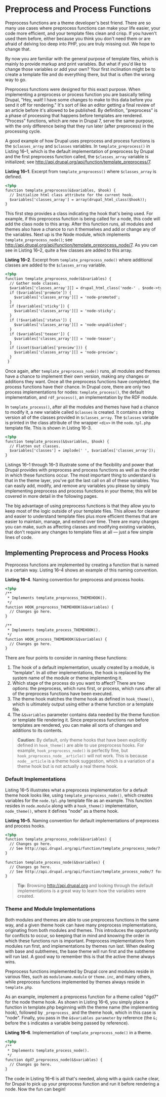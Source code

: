 # Preprocess and Process Functions

Preprocess functions are a theme developer's best friend. There are so many use cases where preprocess functions can make your life easier, your code more efficient, and your template files clean and crisp. If you haven't used them before, either because you think you don't need them or are afraid of delving too deep into PHP, you are truly missing out. We hope to change that.

By now you are familiar with the general purpose of template files, which is mainly to provide markup and print variables. But what if you'd like to change those variables or add your own? Your first inclination might be to create a template file and do everything there, but that is often the wrong way to go.

Preprocess functions were designed for this exact purpose. When implementing a preprocess or process function you are basically telling Drupal, "Hey, wait! I have some changes to make to this data before you send it off for rendering." It's sort of like an editor getting a final review of an article before it's allowed to be published. By definition, "preprocess" is a phase of processing that happens before templates are rendered. "Process" functions, which are new in Drupal 7, serve the same purpose, with the only difference being that they run later (after preprocess) in the processing cycle.

A good example of how Drupal uses preprocess and process functions is the `$classes_array` and `$classes` variables. In `template_preprocess()` in Listing 16–1, which is the default implementation of preprocess by Drupal and the first preprocess function called, the `$classes_array` variable is initialized; see http://api.drupal.org/api/function/template_preprocess/7.

**Listing 16–1**. Excerpt from `template_preprocess()` where `$classes_array` is defined.

```html
<?php
function template_preprocess(&$variables, $hook) {
  // Initialize html class attribute for the current hook.
  $variables['classes_array'] = array(drupal_html_class($hook));
}
```

This first step provides a class indicating the hook that's being used. For example, if this preprocess function is being called for a node, this code will add the class node to this array. After this function runs, all modules and themes also have a chance to run it themselves and add or change any of the variables. Next up is the Node module, which implements `template_preprocess_node()`; see http://api.drupal.org/api/function/template_preprocess_node/7. As you can see in Listing 16–2, quite a few classes are added to this array.

**Listing 16–2**. Excerpt from `template_preprocess_node()` where additional classes are added to the `$classes_array` variable.

```html
<?php
function template_preprocess_node(&$variables) {
  // Gather node classes.
  $variables['classes_array'][] = drupal_html_class('node-' . $node->type);
  if ($variables['promote']) {
    $variables['classes_array'][] = 'node-promoted';
  }
  if ($variables['sticky']) {
    $variables['classes_array'][] = 'node-sticky';
  }
  if (!$variables['status']) {
    $variables['classes_array'][] = 'node-unpublished';
  }
  if ($variables['teaser']) {
    $variables['classes_array'][] = 'node-teaser';
  }
  if (isset($variables['preview'])) {
    $variables['classes_array'][] = 'node-preview';
  }
 }
```

Once again, after `template_preprocess_node()` runs, all modules and themes have a chance to implement their own version, making any changes or additions they want. Once all the preprocess functions have completed, the process functions have their chance. In Drupal core, there are only two process implementations for nodes: `template_process()`, the default implementation, and `rdf_process()`, an implementation by the RDF module.

In `template_process()`, after all the modules and themes have had a chance to modify it, a new variable called `$classes` is created. It contains a string version all of the classes provided in `$classes_array`. The `$classes` variable is printed in the class attribute of the wrapper `<div>` in the `node.tpl.php` template file. This is shown in Listing 16–3.

```html
<?php
function template_process(&$variables, $hook) {
  // Flatten out classes.
  $variables['classes'] = implode(' ', $variables['classes_array']);
}
```

Listings 16–1 through 16–3 illustrate some of the flexibility and power that Drupal provides with preprocess and process functions as well as the order in which these functions occur. The most important thing to understand is that in the theme layer, you've got the last call on all of these variables. You can easily add, modify, and remove any variables you please by simply implementing preprocess and process functions in your theme; this will be covered in more detail in the following pages.

The big advantage of using preprocess functions is that they allow you to keep most of the logic outside of your template files. This allows for cleaner and easier to understand template files plus more efficient themes that are easier to maintain, manage, and extend over time. There are many changes you can make, such as affecting classes and modifying existing variables, that don't require any changes to template files at all — just a few simple lines of code.

## Implementing Preprocess and Process Hooks

Preprocess functions are implemented by creating a function that is named in a certain way. Listing 16–4 shows an example of this naming convention.

**Listing 16–4**. Naming convention for preprocess and process hooks.

```html
<?php
/**
 * Implements template_preprocess_THEMEHOOK().
 */
function HOOK_preprocess_THEMEHOOK(&$variables) {
  // Changes go here.
}
 
/**
 * Implements template_process_THEMEHOOK().
 */
function HOOK_process_THEMEHOOK(&$variables) {
  // Changes go here.
}
```

There are four points to consider in naming these functions:

1. The hook of a default implementation, usually created by a module, is "template". In all other implementations, the hook is replaced by the system name of the module or theme implementing it.
2. Which stage of the process do you want to affect? There are two options: the preprocess, which runs first, or process, which runs after all of the preprocess functions have been executed.
3. The theme hook matches the theme hook as defined in `hook_theme()`, which is ultimately output using either a theme function or a template file.
4. The `&$variables` parameter contains data needed by the theme function or template file rendering it. Since preprocess functions run before templates are rendered, you can make all sorts of changes and additions to its contents.

<blockquote><b>Caution:</b> By default, only theme hooks that have been explicitly defined in <code>hook_theme()</code> are able to use preprocess hooks. For example, <code>hook_preprocess_node()</code> is perfectly fine, but <code>hook_preprocess_node__article()</code> will not work. This is because <code>node__article</code> is a theme hook suggestion, which is a variation of a theme hook but is not actually a real theme hook.</blockquote>

### Default Implementations

Listing 16–5 illustrates what a preprocess implementation for a default theme hook looks like, using `template_preprocess_node()`, which creates variables for the `node.tpl.php` template file as an example. This function resides in `node.module` along with a `hook_theme()` implementation, `node_theme()`, where it defines "node" as a theme hook.

**Listing 16–5**. Naming convention for default implementations of preprocess and process hooks.

```html
<?php
function template_preprocess_node(&$variables) {
  // Changes go here.
  // See http://api.drupal.org/api/function/template_preprocess_node/7 for contents.
}
 
function template_process_node(&$variables) {
  // Changes go here.
  // See http://api.drupal.org/api/function/template_process_node/7 for contents.
}
```

<blockquote><b>Tip:</b> Browsing <a href="http://api.drupal.org">http://api.drupal.org</a> and looking through the default implementations is a great way to learn how the variables were created.</blockquote>

### Theme and Module Implementations

Both modules and themes are able to use preprocess functions in the same way, and a given theme hook can have many preprocess implementations, originating from both modules and themes. This introduces the opportunity for conflicts to occur, so keeping that in mind and knowing the order in which these functions run is important. Preprocess implementations from modules run first, and implementations by themes run last. When dealing with base and subthemes, the base theme will run first and the subtheme will run last. A good way to remember this is that the active theme always wins.

Preprocess functions implemented by Drupal core and modules reside in various files, such as `modulename.module` or `theme.inc`, and many others, while preprocess functions implemented by themes always reside in `template.php`.

As an example, implement a preprocess function for a theme called "dgd7" for the node theme hook. As shown in Listing 16–6, you simply place a function in template.php beginning with the theme name (the implementing hook), followed by `_preprocess_` and the theme hook, which in this case is "node". Finally, you pass in the `&$variables parameter` by reference (the `&;` before the `$` indicates a variable being passed by reference).

**Listing 16–6**. Implementation of `template_preprocess_node()` in a theme.

```html
<?php
/**
 * Implements template_process_node().
 */
function dgd7_preprocess_node(&$variables) {
  // Changes go here.
}
```

The code in Listing 16–6 is all that's needed, along with a quick cache clear, for Drupal to pick up your preprocess function and run it before rendering a node. Now the fun can begin!
